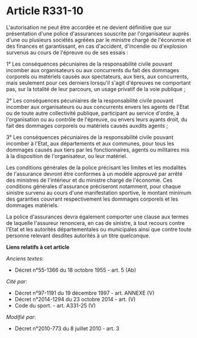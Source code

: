 # Article R331-10

L'autorisation ne peut être accordée et ne devient définitive que sur présentation d'une police d'assurances souscrite par
l'organisateur auprès d'une ou plusieurs sociétés agréées par le ministre chargé de l'économie et des finances et
garantissant, en cas d'accident, d'incendie ou d'explosion survenus au cours de l'épreuve ou de ses essais :

1° Les conséquences pécuniaires de la responsabilité civile pouvant incomber aux organisateurs ou aux concurrents du fait des
dommages corporels ou matériels causés aux spectateurs, aux tiers, aux concurrents, mais seulement pour ces derniers
lorsqu'il s'agit d'épreuves ne comportant pas, sur la totalité de leur parcours, un usage privatif de la voie publique ;

2° Les conséquences pécuniaires de la responsabilité civile pouvant incomber aux organisateurs ou aux concurrents envers les
agents de l'Etat ou de toute autre collectivité publique, participant au service d'ordre, à l'organisation ou au contrôle de
l'épreuve, ou envers leurs ayants droit, du fait des dommages corporels ou matériels causés auxdits agents ;

3° Les conséquences pécuniaires de la responsabilité civile pouvant incomber à l'Etat, aux départements et aux communes, pour
tous les dommages causés aux tiers par les fonctionnaires, agents ou militaires mis à la disposition de l'organisateur, ou
leur matériel.

Les conditions générales de la police précisant les limites et les modalités de l'assurance devront être conformes à un
modèle approuvé par arrêté des ministres de l'intérieur et du ministre chargé de l'économie. Ces conditions générales
d'assurance préciseront notamment, pour chaque sinistre survenu au cours d'une manifestation sportive, le montant minimum des
garanties couvrant respectivement les dommages corporels et les dommages matériels.

La police d'assurances devra également comporter une clause aux termes de laquelle l'assureur renoncera, en cas de sinistre,
à tout recours contre l'Etat et les autorités départementales ou municipales ainsi que contre toute personne relevant
desdites autorités à un titre quelconque.

**Liens relatifs à cet article**

_Anciens textes_:

  - Décret n°55-1366 du 18 octobre 1955 - art. 5 (Ab)

_Cité par_:

  - Décret n°97-1191 du 19 décembre 1997 - art. ANNEXE (V)
  - Décret n°2014-1294 du 23 octobre 2014 - art. (V)
  - Code du sport. - art. A331-25 (V)

_Modifié par_:

  - Décret n°2010-773 du 8 juillet 2010 - art. 3
